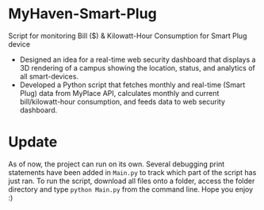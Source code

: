 # MyHaven-Smart-Plug
Script for monitoring Bill ($) &amp; Kilowatt-Hour Consumption for Smart Plug device

- Designed an idea for a real-time web security dashboard that displays a 3D rendering of a campus showing the location, status, and analytics of all smart-devices. 
- Developed a Python script that fetches monthly and real-time (Smart Plug) data from MyPlace API, calculates monthly and current bill/kilowatt-hour consumption, and feeds data to web security dashboard.

# Update
As of now, the project can run on its own. Several debugging print statements have been added in ```Main.py``` to track which part of the script has just ran. To run the script, download all files onto a folder, access the folder directory and type ```python Main.py``` from the command line. Hope you enjoy :) 
